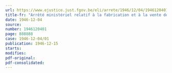 ```yaml
---
url: https://www.ejustice.just.fgov.be/eli/arrete/1946/12/04/1946120401/justel
title-fr: "Arrêté ministériel relatif à la fabrication et à la vente de dérivés d'avoine"
date: 1946-12-04
source:
number: 1946120401
page: 888888
case: 1946-12-04/01
publication: 1946-12-15
starts:
modifies:
pdf-original:
pdf-consolidated:
---
```


